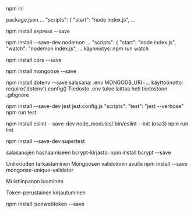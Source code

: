 npm ini

package.json
...
"scripts": {
    "start": "node index.js",
...

npm install express --save

npm install --save-dev nodemon
...
 "scripts": {
    "start": "node index.js",
    "watch": "nodemon index.js",
...
käynnistys: npm run watch

npm install cors --save

npm install mongoose --save

npm install dotenv --save
salasana:
.env   MONGODB_URI=...
käyttöönotto:
require('dotenv').config()
Tiedosto .env tulee laittaa heti tiedostoon .gitignore

npm install --save-dev jest
jest.config.js
"scripts":
  "test": "jest --verbose"
npm run test

npm install eslint --save-dev
node_modules/.bin/eslint --init (osa3)
npm run lint

npm install --save-dev supertest

salasanojen hashaamiseen bcrypt-kirjasto:
npm install bcrypt --save

Uniikkiuden tarkastaminen Mongoosen validoinnin avulla
npm install --save mongoose-unique-validator

Muistiinpanon luominen

Token-perustainen kirjautuminen

npm install jsonwebtoken --save
